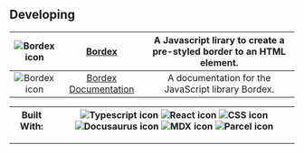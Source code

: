 ## Developing

|![Bordex icon](https://i.imgur.com/yHKlCrh.png)|[Bordex](https://github.com/Bear-Frost/bordex)|A Javascript lirary to create a pre-styled border to an HTML element.|
|:-:|:-:|:-:|
|![Bordex icon](https://i.imgur.com/yHKlCrh.png)|[Bordex Documentation](https://github.com/Bear-Frost/bordex-docs)|A documentation for the JavaScript library Bordex.|


|**Built With:**|![Typescript icon](./assets/icons/typescript_logo.svg) ![React icon](./assets/icons/react_logo.svg) ![CSS icon](./assets/icons/css_logo.svg) ![Docusaurus icon](./assets/icons/docusaurus_logo.svg) ![MDX icon](./assets/icons/mdx_logo.svg) ![Parcel icon](./assets/icons/parcel_logo.svg)|
|:-:|:-:|
---

